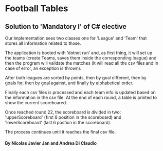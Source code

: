 # Football Tables
## Solution to 'Mandatory I' of C# elective

Our implementation sees two classes one for 'League' and 'Team' that stores all information related to those.

The application is booted with 'dotnet run' and, as first thing, it will set up the teams (create Teams, saves them inside the corresponding league) and then the program will validate the matches (it will read all the csv files and in case of error, an exception is thrown).

After both leagues are sorted by points, then by goal different, then by goals for, then by goal against, and finally by alphabetical order.

Finally each csv files is processed and each team info is updated based on the information in the csv file. At the end of each round, a table is printed to show the current scoreboared. 

Once reached round 22, the scoreboard is divided in two: 'upperScoreboard' (first 6 position in the scoreboard) and 'lowerScoreboard' (last 6 postion in the scoreboard).

The process continues until it reaches the final csv file.

#### By Nicolas Javier Jan and Andrea Di Claudio
